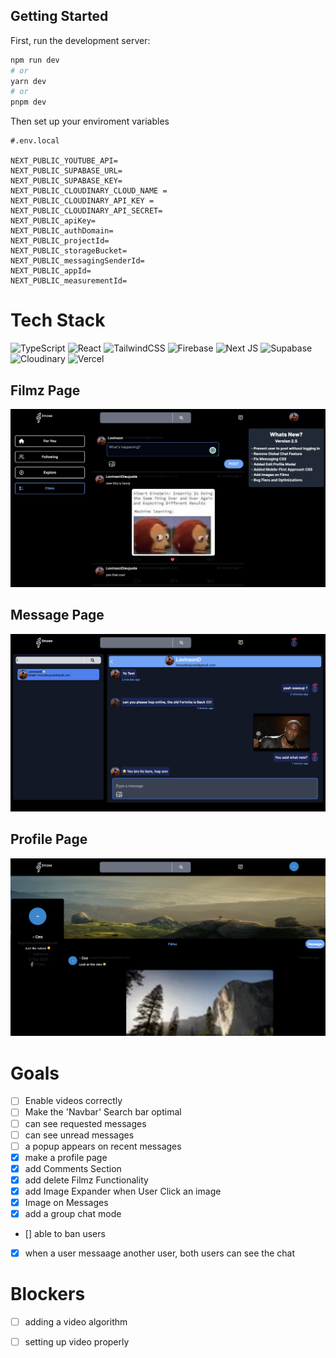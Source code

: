## Getting Started

First, run the development server:

```bash
npm run dev
# or
yarn dev
# or
pnpm dev
```

Then set up your enviroment variables

```
#.env.local

NEXT_PUBLIC_YOUTUBE_API=
NEXT_PUBLIC_SUPABASE_URL=
NEXT_PUBLIC_SUPABASE_KEY=
NEXT_PUBLIC_CLOUDINARY_CLOUD_NAME =
NEXT_PUBLIC_CLOUDINARY_API_KEY =
NEXT_PUBLIC_CLOUDINARY_API_SECRET=
NEXT_PUBLIC_apiKey=
NEXT_PUBLIC_authDomain=
NEXT_PUBLIC_projectId=
NEXT_PUBLIC_storageBucket=
NEXT_PUBLIC_messagingSenderId=
NEXT_PUBLIC_appId=
NEXT_PUBLIC_measurementId=

```

# Tech Stack

![TypeScript](https://img.shields.io/badge/typescript-%23007ACC.svg?style=for-the-badge&logo=typescript&logoColor=white)
![React](https://img.shields.io/badge/react-%2320232a.svg?style=for-the-badge&logo=react&logoColor=%2361DAFB)
![TailwindCSS](https://img.shields.io/badge/tailwindcss-%2338B2AC.svg?style=for-the-badge&logo=tailwind-css&logoColor=white)
![Firebase](https://img.shields.io/badge/Firebase-FFA726?style=for-the-badge&logo=Firebase&logoColor=white)
![Next JS](https://img.shields.io/badge/Next-black?style=for-the-badge&logo=next.js&logoColor=white)
![Supabase](https://img.shields.io/badge/Supabase-36d421?style=for-the-badge&logo=Supabase&logoColor=white)
![Cloudinary](https://img.shields.io/badge/cloudinary-039BE5?style=for-the-badge&logo=Cloudinary&logoColor=white)
![Vercel](https://img.shields.io/badge/Vercel-000000?style=for-the-badge&logo=Vercel&logoColor=white)

## Filmz Page

<img src='/public/FilmzPage.png' title='Filmz Page' width='' alt='Filmz Page' />

## Message Page

<img src='/public/MessagePage.png' title='Message Page' width='' alt='Message Page' />

## Profile Page

<img src='/public/ProfilePage.png' title='Profile Page' width='' alt='Profile Page' />

# Goals

- [ ] Enable videos correctly
- [ ] Make the 'Navbar' Search bar optimal
- [ ] can see requested messages
- [ ] can see unread messages
- [ ] a popup appears on recent messages
- [x] make a profile page
- [x] add Comments Section
- [x] add delete Filmz Functionality
- [x] add Image Expander when User Click an image
- [x] Image on Messages
- [x] add a group chat mode
- [] able to ban users
- [x] when a user messaage another user, both users can see the chat

# Blockers

-[ ] adding a video algorithm

- [ ] setting up video properly
